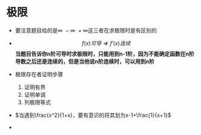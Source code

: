 # 极限
- 要注意题目给的是$\infty \ -\infty\  +\infty$这三者在求极限时是有区别的

- $$f(x) 可导 \nRightarrow f'(x)连续$$
**当题目告诉你n阶可导时求极限时，只能用到n-1阶，因为不能确定函数在n阶导数之后还是连续的，但是当他说n阶连续时，可以用到n阶**

- 极限存在者证明步骤
    1. 证明有界
    2. 证明单调
    3. 列极限等式

- $当遇到\frac{x^2}{1+x}，要有意识的将其划为x-1+\frac{1}{x+1}$

- 